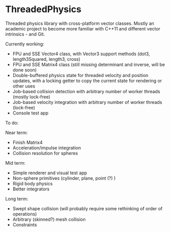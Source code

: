 ThreadedPhysics
===============

Threaded physics library with cross-platform vector classes. 
Mostly an academic project to become more familiar with C++11 and different vector intrinsics - and Git.

Currently working:

- FPU and SSE Vector4 class, with Vector3 support methods (dot3, length3Squared, length3, cross)
- FPU and SSE Matrix4 class (still missing determinant and inverse, will be done soon)
- Double-buffered physics state for threaded velocity and position updates, with a locking getter to copy the current state for rendering or other uses
- Job-based collision detection with arbitrary number of worker threads (mostly lock-free)
- Job-based velocity integration with arbitrary number of worker threads (lock-free)
- Console test app

To do:

Near term:
- Finish Matrix4
- Acceleration/impulse integration
- Collision resolution for spheres

Mid term:
- Simple renderer and visual test app
- Non-sphere primitives (cylinder, plane, point (?) )
- Rigid body physics
- Better integrators

Long term:
- Swept shape collision (will probably require some rethinking of order of operations)
- Arbitrary (skinned?) mesh collision
- Constraints

